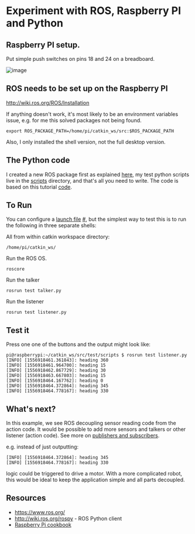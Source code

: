 # Experiment with ROS, Raspberry PI and Python

## Raspberry PI setup.

Put simple push switches on pins 18 and 24 on a breadboard.

![image](https://klausharris.files.wordpress.com/2019/05/img_20190504_081019052.jpg)

## ROS needs to be set up on the Raspberry PI

http://wiki.ros.org/ROS/Installation

If anything doesn't work, it's most likely to be an environment variables issue, e.g. for me this solved packages not being found.

`export ROS_PACKAGE_PATH=/home/pi/catkin_ws/src:$ROS_PACKAGE_PATH` 

Also, I only installed the shell version, not the full desktop version.

## The Python code

I created a new ROS package first as explained [here](http://wiki.ros.org/catkin/Tutorials/CreatingPackage), my test python scripts live in the [scripts](https://github.com/klasharr/auto_boat/tree/master/test/scripts) directory, and that's all you need to write. The code is based on this tutorial [code](http://wiki.ros.org/ROS/Tutorials/WritingPublisherSubscriber%28python%29).

## To Run

You can configure a [launch file](http://wiki.ros.org/roslaunch/XML#Example_.launch_XML_Config_Files) [#](http://wiki.ros.org/roslaunch), but the simplest way to test this is to run the following in three separate shells:

All from within catkin workspace directory:

`/home/pi/catkin_ws/`

Run the ROS OS.

`roscore`

Run the talker

`rosrun test talker.py`

Run the listener

`rosrun test listener.py`

## Test it

Press one one of the buttons and the output might look like:

```
pi@raspberrypi:~/catkin_ws/src/test/scripts $ rosrun test listener.py 
[INFO] [1556918461.361843]: heading 360
[INFO] [1556918461.964700]: heading 15
[INFO] [1556918462.867729]: heading 30
[INFO] [1556918463.667803]: heading 15
[INFO] [1556918464.167762]: heading 0
[INFO] [1556918464.372864]: heading 345
[INFO] [1556918464.778167]: heading 330
```

## What's next?

In this example, we see ROS decoupling sensor reading code from the action code. It would be possible to add more sensors and talkers or other listener (action code). See more on [publishers and subscribers](http://wiki.ros.org/roscpp/Overview/Publishers%20and%20Subscribers). 

e.g. instead of just outputting:

```
[INFO] [1556918464.372864]: heading 345
[INFO] [1556918464.778167]: heading 330
```

logic could be triggered to drive a motor. With a more complicated robot, this would be ideal to keep the application simple and all parts decoupled.

## Resources

- https://www.ros.org/ 
- http://wiki.ros.org/rospy - ROS Python client
- [Raspberry Pi cookbook](http://shop.oreilly.com/product/0636920045182.do)

